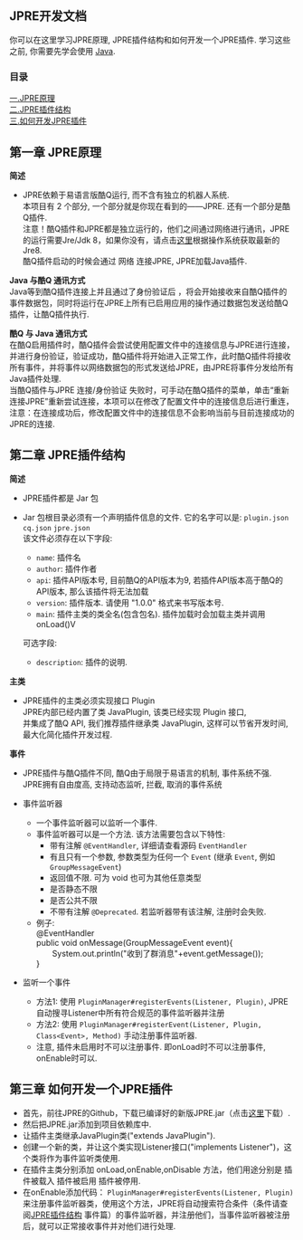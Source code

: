 ## **JPRE开发文档**

你可以在这里学习JPRE原理, JPRE插件结构和如何开发一个JPRE插件.
学习这些之前, 你需要先学会使用 <a href="http://baike.baidu.com/link?url=L539lkl2QvxL7HhJtoI2-37bkolNAFZAB1N0ZNJwUqgnOkHWTIUhxtQejilQ11OdNEUWgTshT5kw-zFFhwofv_">Java</a>.

### 目录
<a href="#第一章-jpre原理">一.JPRE原理</a>  
<a href="#第二章-jpre插件结构">二.JPRE插件结构</a>  
<a href="#develop">三.如何开发JPRE插件</a>


## <span id="jpre" name="jpre">第一章 JPRE原理</span>
**简述**  
- JPRE依赖于易语言版酷Q运行, 而不含有独立的机器人系统.  
本项目有 2 个部分, 一个部分就是你现在看到的——JPRE. 还有一个部分是酷Q插件.   
注意！酷Q插件和JPRE都是独立运行的，他们之间通过网络进行通讯，JPRE的运行需要Jre/Jdk 8，如果你没有，请点击[这里](https://www.java.com/zh_CN/download/manual.jsp)根据操作系统获取最新的Jre8.  
酷Q插件启动的时候会通过 网络 连接JPRE, JPRE加载Java插件.  

**Java 与酷Q 通讯方式**  
Java等到酷Q插件连接上并且通过了身份验证后 ，将会开始接收来自酷Q插件的事件数据包，同时将运行在JPRE上所有已启用应用的操作通过数据包发送给酷Q插件，让酷Q插件执行.  

**酷Q 与 Java 通讯方式**  
在酷Q启用插件时，酷Q插件会尝试使用配置文件中的连接信息与JPRE进行连接，并进行身份验证，验证成功，酷Q插件将开始进入正常工作，此时酷Q插件将接收所有事件，并将事件以网络数据包的形式发送给JPRE，由JPRE将事件分发给所有Java插件处理.  
当酷Q插件与JPRE 连接/身份验证 失败时，可手动在酷Q插件的菜单，单击“重新连接JPRE”重新尝试连接，本项可以在修改了配置文件中的连接信息后进行重连，注意：在连接成功后，修改配置文件中的连接信息不会影响当前与目前连接成功的JPRE的连接.  

## <span id="plugin" name="plugin">第二章 JPRE插件结构</span>
**简述**  
- JPRE插件都是 Jar 包
- Jar 包根目录必须有一个声明插件信息的文件. 它的名字可以是: 
  `plugin.json` `cq.json` `jpre.json`  
  该文件必须存在以下字段:  
  - `name`: 插件名  
  - `author`: 插件作者  
  - `api`: 插件API版本号, 目前酷Q的API版本为9, 若插件API版本高于酷Q的API版本, 那么该插件将无法加载  
  - `version`: 插件版本. 请使用 "1.0.0" 格式来书写版本号.  
  - `main`: 插件主类的类全名(包含包名). 插件加载时会加载主类并调用 onLoad()V    

  可选字段:  
  - `description`: 插件的说明.  
 
**主类**  
- JPRE插件的主类必须实现接口 Plugin  
JPRE内部已经内置了类 JavaPlugin, 该类已经实现 Plugin 接口,  
并集成了酷Q API, 我们推荐插件继承类 JavaPlugin, 这样可以节省开发时间, 最大化简化插件开发过程.  

**事件**  
- JPRE插件与酷Q插件不同, 酷Q由于局限于易语言的机制, 事件系统不强.  
JPRE拥有自由度高, 支持动态监听, 拦截, 取消的事件系统
- 事件监听器  
    - 一个事件监听器可以监听一个事件.
    - 事件监听器可以是一个方法. 该方法需要包含以下特性:
      - 带有注解 `@EventHandler`, 详细请查看源码 `EventHandler`  
      - 有且只有一个参数, 参数类型为任何一个 `Event` (继承 `Event`, 例如 `GroupMessageEvent`)  
      - 返回值不限. 可为 void 也可为其他任意类型  
      - 是否静态不限 
      - 是否公共不限
      - 不带有注解 `@Deprecated`. 若监听器带有该注解, 注册时会失败.
    - 例子:  
    \@EventHandler  
    public void onMessage(GroupMessageEvent event){    
    &emsp;&emsp;System.out.println("收到了群消息"+event.getMessage());  
    }  
    
- 监听一个事件  
  - 方法1: 使用 `PluginManager#registerEvents(Listener, Plugin)`, JPRE自动搜寻Listener中所有符合规范的事件监听器并注册  
  - 方法2: 使用 `PluginManager#registerEvent(Listener, Plugin, Class<Event>, Method)` 手动注册事件监听器.
  - 注意, 插件未启用时不可以注册事件. 即onLoad时不可以注册事件, onEnable时可以.


## <span id="develop" name="develop">第三章 如何开发一个JPRE插件</span>
- 首先，前往JPRE的Github，下载已编译好的新版JPRE.jar（点击[这里](http://233)下载）.  
- 然后把JPRE.jar添加到项目依赖库中.  
- 让插件主类继承JavaPlugin类("extends JavaPlugin").  
- 创建一个新的类，并让这个类实现Listener接口("implements Listener")，这个类将作为事件监听类使用.  
- 在插件主类分别添加 onLoad,onEnable,onDisable 方法，他们用途分别是 插件被载入 插件被启用 插件被停用.  
- 在onEnable添加代码： `PluginManager#registerEvents(Listener, Plugin)` 来注册事件监听器类，使用这个方法，JPRE将自动搜索符合条件（条件请查阅<a href="#第二章-jpre插件结构">JPRE插件结构</a> 事件篇）的事件监听器，并注册他们，当事件监听器被注册后，就可以正常接收事件并对他们进行处理.   
